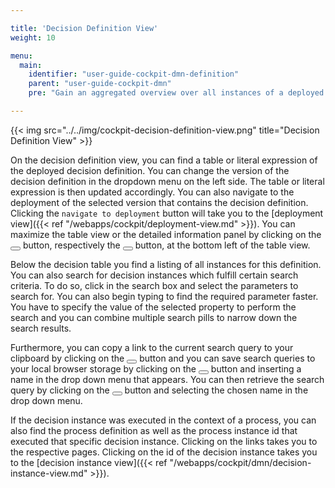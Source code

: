 ```yaml
---

title: 'Decision Definition View'
weight: 10

menu:
  main:
    identifier: "user-guide-cockpit-dmn-definition"
    parent: "user-guide-cockpit-dmn"
    pre: "Gain an aggregated overview over all instances of a deployed decision definition"

---
```


{{< img src="../../img/cockpit-decision-definition-view.png" title="Decision Definition View" >}}

On the decision definition view, you can find a table or literal expression of the deployed decision definition. You can change the version of the decision definition in the dropdown menu on the left side. The table or literal expression is then updated accordingly. You can also navigate to the deployment of the selected version that contains the decision definition. Clicking the `navigate to deployment` button will take you to the [deployment view]({{< ref "/webapps/cockpit/deployment-view.md" >}}). You can maximize the table view or the detailed information panel by clicking on the <button class="btn btn-xs"><i class="glyphicon glyphicon-resize-full"></i></button> button, respectively the <button class="btn btn-xs"><i class="glyphicon glyphicon-menu-up"></i></button> button, at the bottom left of the table view.

Below the decision table you find a listing of all instances for this definition. You can also search for decision instances which fulfill certain search criteria. To do so, click in the search box and select the parameters to search for. You can also begin typing to find the required parameter faster. You have to specify the value of the selected property to perform the search and you can combine multiple search pills to narrow down the search results.

Furthermore, you can copy a link to the current search query to your clipboard by clicking on the <button class="btn btn-xs"><i class="glyphicon glyphicon-link"></i></button> button and you can save search queries to your local browser storage by clicking on the <button class="btn btn-xs"><i class="glyphicon glyphicon-floppy-disk"></i></button> button and inserting a name in the drop down menu that appears. You can then retrieve the search query by clicking on the <button class="btn btn-xs"><i class="glyphicon glyphicon-floppy-disk"></i></button> button and selecting the chosen name in the drop down menu.

If the decision instance was executed in the context of a process, you can also find the process definition as well as the process instance id that executed that specific decision instance. Clicking on the links takes you to the respective pages. Clicking on the id of the decision instance takes you to the [decision instance view]({{< ref "/webapps/cockpit/dmn/decision-instance-view.md" >}}).

